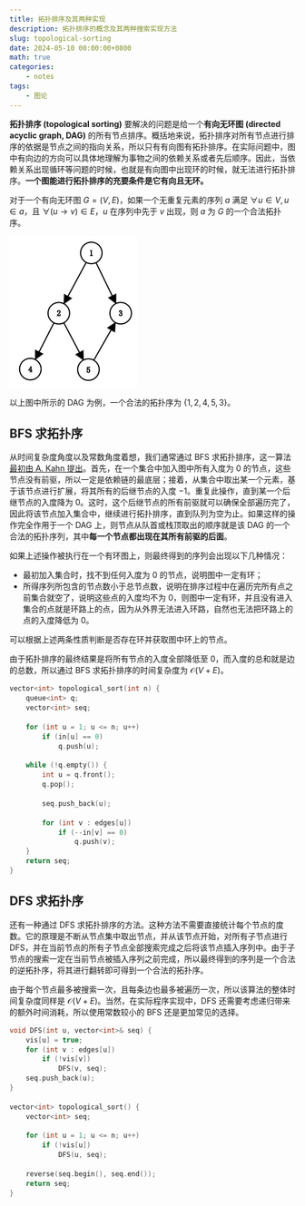 ```yaml
---
title: 拓扑排序及其两种实现
description: 拓扑排序的概念及其两种搜索实现方法
slug: topological-sorting
date: 2024-05-10 00:00:00+0800
math: true
categories:
    - notes
tags:
    - 图论
---
```


**拓扑排序 (topological sorting)** 要解决的问题是给一个**有向无环图 (directed acyclic graph, DAG)** 的所有节点排序。概括地来说，拓扑排序对所有节点进行排序的依据是节点之间的指向关系，所以只有有向图有拓扑排序。在实际问题中，图中有向边的方向可以具体地理解为事物之间的依赖关系或者先后顺序。因此，当依赖关系出现循环等问题的时候，也就是有向图中出现环的时候，就无法进行拓扑排序。**一个图能进行拓扑排序的充要条件是它有向且无环。**

对于一个有向无环图 $G = \left(V, E\right)$，如果一个无重复元素的序列 $a$ 满足 $\forall u \in V, u \in a$，且 $\forall (u \rightarrow v) \in E$，$u$ 在序列中先于 $v$ 出现，则 $a$ 为 $G$ 的一个合法拓扑序。

![一个有向无环图](DAG.png)

以上图中所示的 DAG 为例，一个合法的拓扑序为 $\left \lbrace 1, 2, 4, 5, 3 \right \rbrace$。

## BFS 求拓扑序

从时间复杂度角度以及常数角度着想，我们通常通过 BFS 求拓扑排序，这一算法[最初由 A. Kahn 提出](https://web.archive.org/web/20240107085609/https://dl.acm.org/doi/pdf/10.1145/368996.369025)。首先，在一个集合中加入图中所有入度为 $0$ 的节点，这些节点没有前驱，所以一定是依赖链的最底层；接着，从集合中取出某一个元素，基于该节点进行扩展，将其所有的后继节点的入度 $-1$。重复此操作，直到某一个后继节点的入度降为 $0$。这时，这个后继节点的所有前驱就可以确保全部遍历完了，因此将该节点加入集合中，继续进行拓扑排序，直到队列为空为止。如果这样的操作完全作用于一个 DAG 上，则节点从队首或栈顶取出的顺序就是该 DAG 的一个合法的拓扑序列，其中**每一个节点都出现在其所有前驱的后面**。

如果上述操作被执行在一个有环图上，则最终得到的序列会出现以下几种情况：

- 最初加入集合时，找不到任何入度为 $0$ 的节点，说明图中一定有环；
- 所得序列所包含的节点数小于总节点数，说明在排序过程中在遍历完所有点之前集合就空了，说明这些点的入度均不为 $0$，则图中一定有环，并且没有进入集合的点就是环路上的点，因为从外界无法进入环路，自然也无法把环路上的点的入度降低为 $0$。

可以根据上述两条性质判断是否存在环并获取图中环上的节点。

由于拓扑排序的最终结果是将所有节点的入度全部降低至 $0$，而入度的总和就是边的总数，所以通过 BFS 求拓扑排序的时间复杂度为 $\mathcal{O}\left(V + E\right)$。

```cpp
vector<int> topological_sort(int n) {
    queue<int> q;
    vector<int> seq;

    for (int u = 1; u <= n; u++)
        if (in[u] == 0)
            q.push(u);

    while (!q.empty()) {
        int u = q.front();
        q.pop();

        seq.push_back(u);

        for (int v : edges[u])
            if (--in[v] == 0)
                q.push(v);
    }
    return seq;
}
```

## DFS 求拓扑序

还有一种通过 DFS 求拓扑排序的方法。这种方法不需要直接统计每个节点的度数。它的原理是不断从节点集中取出节点，并从该节点开始，对所有子节点进行 DFS，并在当前节点的所有子节点全部搜索完成之后将该节点插入序列中。由于子节点的搜索一定在当前节点被插入序列之前完成，所以最终得到的序列是一个合法的逆拓扑序，将其进行翻转即可得到一个合法的拓扑序。

由于每个节点最多被搜索一次，且每条边也最多被遍历一次，所以该算法的整体时间复杂度同样是 $\mathcal{O}\left(V + E\right)$。当然，在实际程序实现中，DFS 还需要考虑递归带来的额外时间消耗，所以使用常数较小的 BFS 还是更加常见的选择。

```cpp
void DFS(int u, vector<int>& seq) {
    vis[u] = true;
    for (int v : edges[u])
        if (!vis[v])
            DFS(v, seq);
    seq.push_back(u);
}

vector<int> topological_sort() {
    vector<int> seq;

    for (int u = 1; u <= n; u++)
        if (!vis[u])
            DFS(u, seq);

    reverse(seq.begin(), seq.end());
    return seq;
}
```
